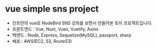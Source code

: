 # vue simple sns project
- 인프런의 vue로 NodeBird SNS 강좌를 보면서 만들어본 토이 프로젝트입니다.
- 프론트엔드 : Vue, Nuxt, Vuex, Vuetify, Axios
- 백엔드 : Node, Express, Sequelize(MySQL), passport, sharp
- 배포 : AWS(EC2, S3, Route53)
